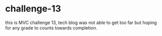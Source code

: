 # challenge-13
this is MVC challenge 13, tech blog
was not able to get too far but hoping for any grade to counts towards completion.
